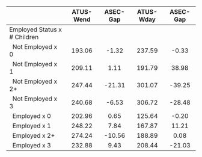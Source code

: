 
|                      |    ATUS-Wend |     ASEC-Gap |    ATUS-Wday |     ASEC-Gap |
| -------------------- | :----------: | :----------: | :----------: | :----------: |
| Employed Status x # Children |              |              |              |              |
| &nbsp;&nbsp;Not Employed x 0 |       193.06 |        -1.32 |       237.59 |        -0.33 |
| &nbsp;&nbsp;Not Employed x 1 |       209.11 |         1.11 |       191.79 |        38.98 |
| &nbsp;&nbsp;Not Employed x 2+ |       247.44 |       -21.31 |       301.07 |       -39.25 |
| &nbsp;&nbsp;Not Employed x 3 |       240.68 |        -6.53 |       306.72 |       -28.48 |
| &nbsp;&nbsp;Employed x 0 |       202.96 |         0.65 |       125.64 |        -0.20 |
| &nbsp;&nbsp;Employed x 1 |       248.22 |         7.84 |       167.87 |        11.21 |
| &nbsp;&nbsp;Employed x 2+ |       274.24 |       -10.56 |       188.89 |         0.08 |
| &nbsp;&nbsp;Employed x 3 |       232.88 |         9.43 |       208.44 |       -21.03 |

